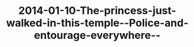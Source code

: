 ---
layout: blog
title: 2014-01-10-The-princess-just-walked-in-this-temple--Police-and-entourage-everywhere--
category: blog
lat: 18.78825
lng: 98.98156
image: https://s3-us-west-2.amazonaws.com/travels2013/2014-01-10 01:00:54 PST.jpg
observation: 20140110010054PST
---